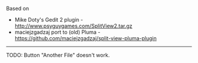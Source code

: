 Based on

- Mike Doty's Gedit 2 plugin - http://www.psyguygames.com/SplitView2.tar.gz
- maciejzgadzaj port to (old) Pluma - https://github.com/maciejzgadzaj/split-view-pluma-plugin

---

TODO: Button "Another File" doesn't work.
